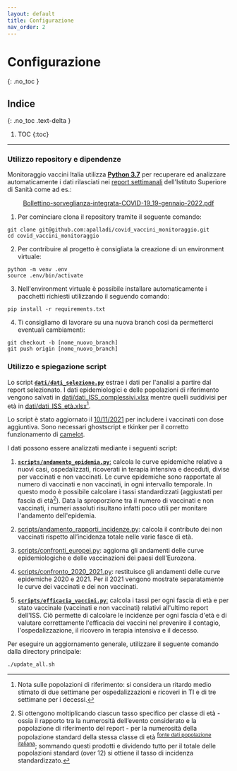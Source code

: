 ```yaml
---
layout: default
title: Configurazione
nav_order: 2
---
```


# Configurazione
{: .no_toc }

## Indice
{: .no_toc .text-delta }

1. TOC
{:toc}

---

### Utilizzo repository e dipendenze

Monitoraggio vaccini Italia utilizza **[Python 3.7](https://docs.python.org/3.7/using/index.html)** per recuperare ed analizzare automaticamente i dati rilasciati nei [report settimanali](https://www.epicentro.iss.it/coronavirus/aggiornamenti) dell'Istituto Superiore di Sanità come ad es.:
<p align="center">
  <a href="https://www.epicentro.iss.it/coronavirus/bollettino/Bollettino-sorveglianza-integrata-COVID-19_19-gennaio-2022.pdf">Bollettino-sorveglianza-integrata-COVID-19_19-gennaio-2022.pdf</a>
</p>

1. Per cominciare clona il repository tramite il seguente comando:
```
git clone git@github.com:apalladi/covid_vaccini_monitoraggio.git
cd covid_vaccini_monitoraggio
```
2. Per contribuire al progetto è consigliata la creazione di un environment virtuale:
```
python -m venv .env
source .env/bin/activate
```
3. Nell'environment virtuale è possibile installare automaticamente i pacchetti richiesti utilizzando il seguendo comando:
```
pip install -r requirements.txt
```
4. Ti consigliamo di lavorare su una nuova branch cosi da permetterci eventuali cambiamenti:
```
git checkout -b [nome_nuovo_branch]
git push origin [nome_nuovo_branch]
```


### Utilizzo e spiegazione script

Lo script [**`dati/dati_selezione.py`**](https://github.com/apalladi/covid_vaccini_monitoraggio/blob/main/dati/dati_selezione.py) estrae i dati per l'analisi a partire dal report selezionato. I dati epidemiologici e delle popolazioni di riferimento vengono salvati in [dati/dati_ISS_complessivi.xlsx](https://github.com/apalladi/covid_vaccini_monitoraggio/blob/main/dati/dati_ISS_complessivi.xlsx) mentre quelli suddivisi per età in [dati/dati_ISS_età.xlsx](https://github.com/apalladi/covid_vaccini_monitoraggio/blob/main/dati/dati_ISS_età.xlsx)[^1].

Lo script è stato aggiornato il [10/11/2021](https://www.epicentro.iss.it/coronavirus/bollettino/Bollettino-sorveglianza-integrata-COVID-19_10-novembre-2021.pdf) per includere i vaccinati con dose aggiuntiva.
Sono necessari ghostscript e tkinker per il corretto funzionamento di [camelot](https://camelot-py.readthedocs.io/en/master/user/install-deps.html).

I dati possono essere analizzati mediante i seguenti script:

1. [**`scripts/andamento_epidemia.py`**:](https://github.com/apalladi/covid_vaccini_monitoraggio/blob/main/scripts/andamento_epidemia.py) calcola le curve epidemiche relative a nuovi casi, ospedalizzati, ricoverati in terapia intensiva e deceduti, divise per vaccinati e non vaccinati. Le curve epidemiche sono rapportate al numero di vaccinati e non vaccinati, in ogni intervallo temporale. In questo modo è possibile calcolare i tassi standardizzati (aggiustati per fascia di età[^2]). Data la sproporzione tra il numero di vaccinati e non vaccinati, i numeri assoluti risultano infatti poco utili per monitare l'andamento dell'epidemia.

2. [scripts/andamento_rapporti_incidenze.py](https://github.com/apalladi/covid_vaccini_monitoraggio/blob/main/scripts/andamento_rapporti_incidenze.py): calcola il contributo dei non vaccinati rispetto all’incidenza totale nelle varie fasce di età.

3. [scripts/confronti_europei.py](https://github.com/apalladi/covid_vaccini_monitoraggio/blob/main/scripts/confronti_europei.py): aggiorna gli andamenti delle curve epidemiologiche e delle vaccinazioni dei paesi dell'Eurozona.

4. [scripts/confronto_2020_2021.py](https://github.com/apalladi/covid_vaccini_monitoraggio/blob/main/scripts/confronto_2020_2021.py): restituisce gli andamenti delle curve epidemiche 2020 e 2021. Per il 2021 vengono mostrate separatamente le curve dei vaccinati e dei non vaccinati.

5. [**`scripts/efficacia_vaccini.py`**:](https://github.com/apalladi/covid_vaccini_monitoraggio/blob/main/scripts/efficacia_vaccini.py) calcola i tassi per ogni fascia di età e per stato vaccinale (vaccinati e non vaccinati) relativi all'ultimo report dell'ISS. Ciò permette di calcolare le incidenze per ogni fascia d'età e di valutare correttamente l'efficacia dei vaccini nel prevenire il contagio, l'ospedalizzazione, il ricovero in terapia intensiva e il decesso.

Per eseguire un aggiornamento generale, utilizzare il seguente comando dalla directory principale:
```bash
./update_all.sh
```


[^1]: Nota sulle popolazioni di riferimento: si considera un ritardo medio stimato di due settimane per ospedalizzazioni e ricoveri in TI e di tre settimane per i decessi.

[^2]: Si ottengono moltiplicando ciascun tasso specifico per classe di età - ossia il rapporto tra la numerosità dell’evento considerato e la popolazione di riferimento del report - per la numerosità della popolazione standard della stessa classe di età <sup>[fonte dati popolazione italiana](https://github.com/italia/covid19-opendata-vaccini/blob/master/dati/platea.csv)</sup>; sommando questi prodotti e dividendo tutto per il totale delle popolazioni standard (over 12) si ottiene il tasso di incidenza standardizzato.